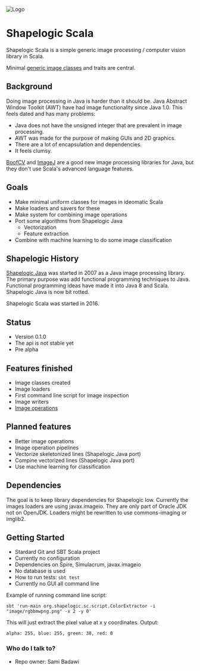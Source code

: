 ![Logo](https://github.com/sami-badawi/shapelogic/blob/master/docs/image/shapelogicsmallgradient.png)

# Shapelogic Scala #

Shapelogic Scala is a simple generic image processing / computer vision library in Scala. 

Minimal [generic image classes](https://github.com/sami-badawi/shapelogic/wiki/Image-Classes-and-Traits) and traits are central.

## Background ##

Doing image processing in Java is harder than it should be.
Java Abstract Window Toolkit (AWT) have had image functionality since Java 1.0.
This feels dated and has many problems:
* Java does not have the unsigned integer that are prevalent in image processing.
* AWT was made for the purpose of making GUIs and 2D graphics.
* There are a lot of encapsulation and dependencies.
* It feels clumsy.

[BoofCV](http://boofcv.org) and [ImageJ](https://imagej.nih.gov/ij/features.html)
are a good new image processing libraries for Java, but they don't use Scala's advanced language features.

## Goals ##

* Make minimal uniform classes for images in ideomatic Scala
* Make loaders and savers for these
* Make system for combining image operations
* Port some algorithms from Shapelogic Java 
  * Vectorization 
  * Feature extraction
* Combine with machine learning to do some image classification

## Shapelogic History ##

[Shapelogic Java](http://shapelogic.org) was started in 2007 as a Java image processing library.
The primary purpose was add functional programming techniques to Java.
Functional programming ideas have made it into Java 8 and Scala.
Shapelogic Java is now bit rotted. 

Shapelogic Scala was started in 2016. 

## Status ##

* Version 0.1.0
* The api is not stable yet
* Pre alpha

## Features finished ##

* Image classes created
* Image loaders
* First command line script for image inspection
* Image writers
* [Image operations](https://github.com/sami-badawi/shapelogic/wiki/Image-Operations)

## Planned features ##

* Better image operations
* Image operation pipelines
* Vectorize skeletonized lines (Shapelogic Java port)
* Compine vectorized lines (Shapelogic Java port)
* Use machine learning for classification

## Dependencies ##

The goal is to keep library dependencies for Shapelogic low.
Currently the images loaders are using javax.imageio. They are only part of Oracle JDK not on OpenJDK.
Loaders might be rewritten to use commons-imaging or imglib2.

## Getting Started ##

* Stardard Git and SBT Scala project
* Currently no configuration
* Dependencies on Spire, Simulacrum, javax.imageio
* No database is used
* How to run tests: ```sbt test```
* Currently no GUI all command line

Example of running command line script:
```
sbt 'run-main org.shapelogic.sc.script.ColorExtractor -i "image/rgbbmwpng.png" -x 2 -y 0'
```
This will just extract the pixel value at x y coordinates. Output:

```
alpha: 255, blue: 255, green: 38, red: 0
```

### Who do I talk to? ###

* Repo owner: Sami Badawi
